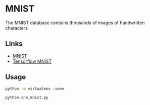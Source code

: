 # MNIST

The MNIST database contains thousands of images of handwritten characters.

## Links

- [MNIST](http://yann.lecun.com/exdb/mnist/)
- [Tensorflow MNIST](https://www.tensorflow.org/tutorials/layers)

## Usage

```bash
python -m virtualenv .venv

python cnn_mnist.py
```